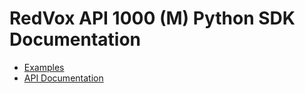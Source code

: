 # RedVox API 1000 (M) Python SDK Documentation

* [Examples](https://redvoxinc.github.io/redvox-sdk/examples/api_m/)
* [API Documentation](https://redvoxinc.github.io/redvox-sdk/v3.0.0a14/api_docs/redvox/api1000/index.html)
